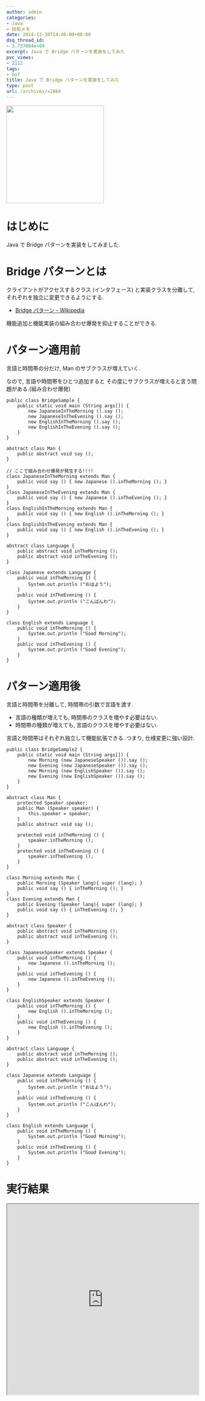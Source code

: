```yaml
---
author: admin
categories:
- Java
- 技術メモ
date: 2014-12-30T14:46:00+00:00
dsq_thread_id:
- 3.737084e+09
excerpt: Java で Bridge パターンを実装をしてみた
pvc_views:
- 2112
tags:
- Gof
title: Java で Bridge パターンを実装をしてみた
type: post
url: /archives/=2864
---
```


<a href="http://futurismo.biz/wp-content/uploads/java.png"><img alt="" src="http://futurismo.biz/wp-content/uploads/java.png" width="256" height="256" /></a>

はじめに
========

Java で Bridge パターンを実装をしてみました.

Bridge パターンとは
===================

クライアントがアクセスするクラス (インタフェース)
と実装クラスを分離して, それぞれを独立に変更できるようにする.

-   [Bridge パターン -
    Wikipedia](http://ja.wikipedia.org/wiki/Bridge_%E3%83%91%E3%82%BF%E3%83%BC%E3%83%B3)

機能追加と機能実装の組み合わせ爆発を抑止することができる.

パターン適用前
==============

言語と時間帯の分だけ, Man のサブクラスが増えていく.

なので, 言語や時間帯をひとつ追加すると
その度にサブクラスが増えると言う問題がある.(組み合わせ爆発)

``` {.java}
public class BridgeSample {
    public static void main (String args[]) {
        new JapaneseInTheMorning ().say ();
        new JapaneseInTheEvening ().say ();     
        new EnglishInTheMorning ().say ();
        new EnglishInTheEvening ().say ();      
    }
}

abstract class Man {
    public abstract void say ();
}

// ここで組み合わせ爆発が発生する!!!!
class JapaneseInTheMorning extends Man {
    public void say () { new Japanese ().inTheMorning (); }
}
class JapaneseInTheEvening extends Man {
    public void say () { new Japanese ().inTheEvening (); }
}
class EnglishInTheMorning extends Man {
    public void say () { new English ().inTheMorning (); }
}
class EnglishInTheEvening extends Man {
    public void say () { new English ().inTheEvening (); }
}

abstract class Language {
    public abstract void inTheMorning ();
    public abstract void inTheEvening ();   
}

class Japanese extends Language {
    public void inTheMorning () {
        System.out.println ("おはよう");
    }
    public void inTheEvening () {
        System.out.println ("こんばんわ");
    }
}

class English extends Language {
    public void inTheMorning () {
        System.out.println ("Good Morning");
    }
    public void inTheEvening () {
        System.out.println ("Good Evening");
    }
}
```

パターン適用後
==============

言語と時間帯を分離して, 時間帯の引数で言語を渡す.

-   言語の種類が増えても, 時間帯のクラスを増やす必要はない.
-   時間帯の種類が増えても, 言語のクラスを増やす必要はない.

言語と時間帯はそれぞれ独立して機能拡張できる. つまり,
仕様変更に強い設計.

``` {.java}
public class BridgeSample2 {
    public static void main (String args[]) {
        new Morning (new JapaneseSpeaker ()).say ();
        new Evening (new JapaneseSpeaker ()).say ();        
        new Morning (new EnglishSpeaker ()).say ();
        new Evening (new EnglishSpeaker ()).say ();     
    }
}

abstract class Man {
    protected Speaker speaker;
    public Man (Speaker speaker) {
        this.speaker = speaker;
    }
    public abstract void say ();

    protected void inTheMorning () {
        speaker.inTheMorning ();
    }
    protected void inTheEvening () {
        speaker.inTheEvening ();
    }
}

class Morning extends Man {
    public Morning (Speaker lang){ super (lang); }
    public void say () { inTheMorning (); }
}
class Evening extends Man {
    public Evening (Speaker lang){ super (lang); }  
    public void say () { inTheEvening (); }
}

abstract class Speaker {
    public abstract void inTheMorning ();
    public abstract void inTheEvening ();   
}

class JapaneseSpeaker extends Speaker {
    public void inTheMorning () {
        new Japanese ().inTheMorning ();
    }
    public void inTheEvening () {
        new Japanese ().inTheEvening ();        
    }
}

class EnglishSpeaker extends Speaker {
    public void inTheMorning () {
        new English ().inTheMorning ();
    }
    public void inTheEvening () {
        new English ().inTheEvening ();     
    }
}

abstract class Language {
    public abstract void inTheMorning ();
    public abstract void inTheEvening ();   
}

class Japanese extends Language {
    public void inTheMorning () {
        System.out.println ("おはよう");
    }
    public void inTheEvening () {
        System.out.println ("こんばんわ");
    }
}

class English extends Language {
    public void inTheMorning () {
        System.out.println ("Good Morning");
    }
    public void inTheEvening () {
        System.out.println ("Good Evening");
    }
}
```

実行結果
========

<iframe src="https://paiza.io/projects/e/XNAA0j3Cm_f5_VqFKgxOKg?theme=monokai" width="100%" height="500" scrolling="no" seamless="seamless"></iframe>


